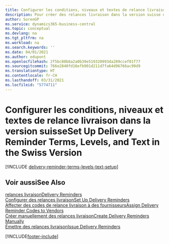 ```yaml
---
title: Configurer les conditions, niveaux et textes de relance livraison (CH)
description: Pour créer des relances livraison dans la version suisse de Business Central, vous devez configurer des conditions de relance livraison, des niveaux de relance livraison et des textes de relance livraison. messages
author: SorenGP
ms.service: dynamics365-business-central
ms.topic: conceptual
ms.devlang: na
ms.tgt_pltfrm: na
ms.workload: na
ms.search.keywords: ''
ms.date: 04/01/2021
ms.author: edupont
ms.openlocfilehash: 2f5bc88b6a2a0b39e519320993da289ccef01f77
ms.sourcegitcommit: 766e2840fd16efb901d211d7fa64d96766ac99d9
ms.translationtype: HT
ms.contentlocale: fr-CH
ms.lasthandoff: 03/31/2021
ms.locfileid: "5774711"
---
```

# <a name="set-up-delivery-reminder-terms-levels-and-text-in-the-swiss-version"></a><span data-ttu-id="c42bf-104">Configurer les conditions, niveaux et textes de relance livraison dans la version suisse</span><span class="sxs-lookup"><span data-stu-id="c42bf-104">Set Up Delivery Reminder Terms, Levels, and Text in the Swiss Version</span></span>

[!INCLUDE [delivery-reminder-terms-levels-text-setup](../includes/ATCHDE/delivery-reminder-terms-levels-text-setup.md)]

## <a name="see-also"></a><span data-ttu-id="c42bf-105">Voir aussi</span><span class="sxs-lookup"><span data-stu-id="c42bf-105">See Also</span></span>

[<span data-ttu-id="c42bf-106">relances livraison</span><span class="sxs-lookup"><span data-stu-id="c42bf-106">Delivery Reminders</span></span>](delivery-reminders.md)  
[<span data-ttu-id="c42bf-107">Configurer des relances livraison</span><span class="sxs-lookup"><span data-stu-id="c42bf-107">Set Up Delivery Reminders</span></span>](how-to-set-up-delivery-reminders.md)  
[<span data-ttu-id="c42bf-108">Affecter des codes de relance livraison à des fournisseurs</span><span class="sxs-lookup"><span data-stu-id="c42bf-108">Assign Delivery Reminder Codes to Vendors</span></span>](how-to-assign-delivery-reminder-codes-to-vendors.md)  
[<span data-ttu-id="c42bf-109">Créer manuellement des relances livraison</span><span class="sxs-lookup"><span data-stu-id="c42bf-109">Create Delivery Reminders Manually</span></span>](how-to-create-delivery-reminders-manually.md)  
[<span data-ttu-id="c42bf-110">Émettre des relances livraison</span><span class="sxs-lookup"><span data-stu-id="c42bf-110">Issue Delivery Reminders</span></span>](how-to-issue-delivery-reminders.md)  


[!INCLUDE[footer-include](../../includes/footer-banner.md)]